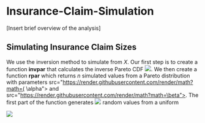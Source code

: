 # Insurance-Claim-Simulation

[Insert brief overview of the analysis]


## Simulating Insurance Claim Sizes

We use the inversion method to simulate from *X*. Our first step is to create a function **invpar** that calculates the inverse Pareto CDF <img src="https://render.githubusercontent.com/render/math?math=F^{-1}(u)">. We then create a function **rpar** which returns *n* simulated values from a Pareto distribution with parameters src="https://render.githubusercontent.com/render/math?math=( \alpha"> and src="https://render.githubusercontent.com/render/math?math=\beta">. The first part of the function generates <img src="https://render.githubusercontent.com/render/math?math=n"> random values from a uniform


<img src="https://render.githubusercontent.com/render/math?math=e^{i \pi} = -1">





## 

